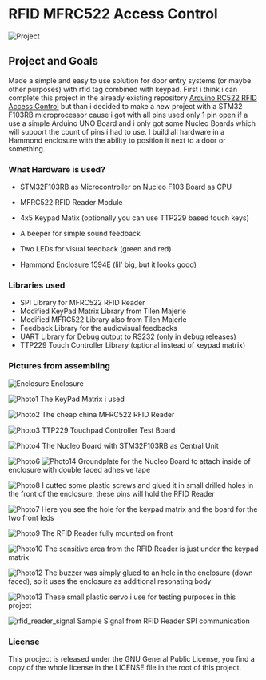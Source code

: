 # RFID MFRC522 Access Control #

![Project](https://github.com/ninharp/STM32F103_RFID_Access_Control/blob/master/doc/images/project.jpg?raw=true)

## Project and Goals ##

Made a simple and easy to use solution for door entry systems (or maybe other purposes) with rfid tag combined with keypad.
First i think i can complete this project in the already existing repository [Arduino RC522 RFID Access Control](https://github.com/omersiar/RFID522-Door-Unlock) but than i decided to make a new project with a STM32 F103RB microprocessor cause i got with all pins used only 1 pin open if a use a simple Arduino UNO Board and i only got some Nucleo Boards which will support the count of pins i had to use.
I build all hardware in a Hammond enclosure with the ability to position it next to a door or something.

### What Hardware is used? ###

* STM32F103RB as Microcontroller on Nucleo F103 Board as CPU
* MFRC522 RFID Reader Module
* 4x5 Keypad Matix (optionally you can use TTP229 based touch keys)
* A beeper for simple sound feedback
* Two LEDs for visual feedback (green and red)

* Hammond Enclosure 1594E (lil' big, but it looks good)

### Libraries used ###

* SPI Library for MFRC522 RFID Reader
* Modified KeyPad Matrix Library from Tilen Majerle
* Modified MFRC522 Library also from Tilen Majerle
* Feedback Library for the audiovisual feedbacks
* UART Library for Debug output to RS232 (only in debug releases)
* TTP229 Touch Controller Library (optional instead of keypad matrix)

### Pictures from assembling ###

![Enclosure](https://github.com/ninharp/STM32F103_RFID_Access_Control/blob/master/doc/images/photo0.jpg?raw=true)
Enclosure

![Photo1](https://github.com/ninharp/STM32F103_RFID_Access_Control/blob/master/doc/images/photo1.jpg?raw=true)
The KeyPad Matrix i used

![Photo2](https://github.com/ninharp/STM32F103_RFID_Access_Control/blob/master/doc/images/photo2.jpg?raw=true)
The cheap china MFRC522 RFID Reader

![Photo3](https://github.com/ninharp/STM32F103_RFID_Access_Control/blob/master/doc/images/photo3.jpg?raw=true)
TTP229 Touchpad Controller Test Board

![Photo4](https://github.com/ninharp/STM32F103_RFID_Access_Control/blob/master/doc/images/photo4.jpg?raw=true)
The Nucleo Board with STM32F103RB as Central Unit

![Photo6](https://github.com/ninharp/STM32F103_RFID_Access_Control/blob/master/doc/images/photo6.jpg?raw=true)
![Photo14](https://github.com/ninharp/STM32F103_RFID_Access_Control/blob/master/doc/images/photo14.jpg?raw=true)
Groundplate for the Nucleo Board to attach inside of enclosure with double faced adhesive tape

![Photo8](https://github.com/ninharp/STM32F103_RFID_Access_Control/blob/master/doc/images/photo8.jpg?raw=true)
I cutted some plastic screws and glued it in small drilled holes in the front of the enclosure, these pins will hold
the RFID Reader

![Photo7](https://github.com/ninharp/STM32F103_RFID_Access_Control/blob/master/doc/images/photo7.jpg?raw=true)
Here you see the hole for the keypad matrix and the board for the two front leds

![Photo9](https://github.com/ninharp/STM32F103_RFID_Access_Control/blob/master/doc/images/photo9.jpg?raw=true)
The RFID Reader fully mounted on front

![Photo10](https://github.com/ninharp/STM32F103_RFID_Access_Control/blob/master/doc/images/photo10.jpg?raw=true)
The sensitive area from the RFID Reader is just under the keypad matrix

![Photo12](https://github.com/ninharp/STM32F103_RFID_Access_Control/blob/master/doc/images/photo12.jpg?raw=true)
The buzzer was simply glued to an hole in the enclosure (down faced), so it uses the enclosure as additional 
resonating body
 
![Photo13](https://github.com/ninharp/STM32F103_RFID_Access_Control/blob/master/doc/images/photo13.jpg?raw=true)
These small plastic servo i use for testing purposes in this project

![rfid_reader_signal](https://github.com/ninharp/STM32F103_RFID_Access_Control/blob/master/doc/images/rfid_reader_signal.jpg?raw=true)
Sample Signal from RFID Reader SPI communication

### License ###

This procject is released under the GNU General Public License, you find a copy of the whole license
in the LICENSE file in the root of this project.
